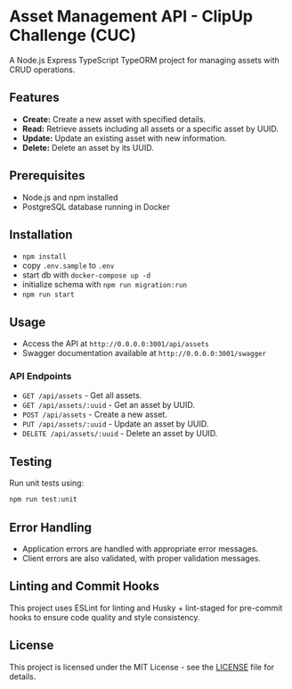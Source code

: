 # Asset Management API - ClipUp Challenge (CUC)

A Node.js Express TypeScript TypeORM project for managing assets with CRUD operations.

## Features

- **Create:** Create a new asset with specified details.
- **Read:** Retrieve assets including all assets or a specific asset by UUID.
- **Update:** Update an existing asset with new information.
- **Delete:** Delete an asset by its UUID.

## Prerequisites

- Node.js and npm installed
- PostgreSQL database running in Docker

## Installation
* `npm install`
* copy `.env.sample` to `.env`
* start db with `docker-compose up -d`
* initialize schema with `npm run migration:run` 
* `npm run start` 

## Usage

- Access the API at `http://0.0.0.0:3001/api/assets`
- Swagger documentation available at `http://0.0.0.0:3001/swagger`

### API Endpoints

- `GET /api/assets` - Get all assets.
- `GET /api/assets/:uuid` - Get an asset by UUID.
- `POST /api/assets` - Create a new asset.
- `PUT /api/assets/:uuid` - Update an asset by UUID.
- `DELETE /api/assets/:uuid` - Delete an asset by UUID.

## Testing

Run unit tests using:
```bash
npm run test:unit
```

## Error Handling

- Application errors are handled with appropriate error messages.
- Client errors are also validated, with proper validation messages.

## Linting and Commit Hooks

This project uses ESLint for linting and Husky + lint-staged for pre-commit hooks to ensure code quality and style consistency.

## License

This project is licensed under the MIT License - see the [LICENSE](LICENSE) file for details.
